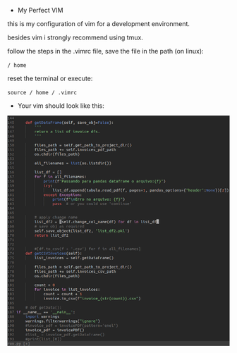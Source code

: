 - My Perfect VIM

this is my configuration of vim for a development environment.

besides vim i strongly recommend using tmux.

follow the steps in the .vimrc file,
save the file in the path (on linux):

`/ home`

reset the terminal or execute:

`source / home / .vimrc`

- Your vim should look like this:


![plot](./vim-example.png)
